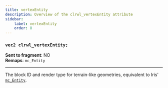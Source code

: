 ```yaml
---
title: vertexEntity
description: Overview of the clrwl_vertexEntity attribute
sidebar:
    label: vertexEntity
    order: 8
---
```


### `vec2 clrwl_vertexEntity;`

**Sent to fragment**: NO  
**Remaps**: `mc_Entity`  

---

The block ID and render type for terrain-like geometries, equivalent to Iris' [`mc_Entity`](https://shaders.properties/current/reference/attributes/mc_entity/).
